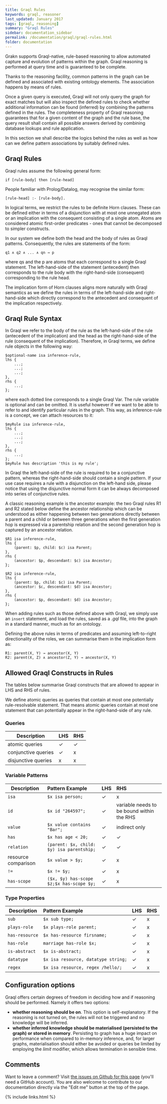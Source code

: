 ```yaml
---
title: Graql Rules
keywords: graql, reasoner
last_updated: January 2017
tags: [graql, reasoning]
summary: "Graql Rules"
sidebar: documentation_sidebar
permalink: /documentation/graql/graql-rules.html
folder: documentation
---
```


Grakn supports Graql-native, rule-based reasoning to allow automated capture and evolution of patterns within the graph. Graql reasoning is performed at query time and is guaranteed to be complete.

Thanks to the reasoning facility, common patterns in the graph can be defined and associated with existing ontology elements.
The association happens by means of rules.

Once a given query is executed, Graql will not only query the graph for exact matches but will also inspect the defined rules to check whether additional information can be found (inferred) by combining the patterns defined in the rules. The completeness property of Graql reasoning guarantees that for a given content of the graph and the rule base, the query result shall contain all possible answers derived by combining database lookups and rule application.

In this section we shall describe the logics behind the rules as well as how can we define pattern associations by suitably defined rules.

## Graql Rules

Graql rules assume the following general form:

```
if [rule-body] then [rule-head]
```
People familiar with Prolog/Datalog, may recognise the similar form:

```
[rule-head] :- [rule-body].
```

In logical terms, we restrict the rules to be definite Horn clauses. These can be defined either in terms of a disjunction with at most one unnegated atom or an implication with the consequent consisting of a single atom. Atoms are considered atomic first-order predicates - ones that cannot be decomposed to simpler constructs.

In our system we define both the head and the body of rules as Graql patterns. Consequently, the rules are statements of the form:

```
q1 ∧ q2 ∧ ... ∧ qn → p
```

where qs and the p are atoms that each correspond to a single Graql statement. The left-hand-side of the statement (antecedent) then corresponds to the rule body with the right-hand-side (consequent) corresponding to the rule head.

The implication form of Horn clauses aligns more naturally with Graql semantics as we define the rules in terms of the left-hand-side and right-hand-side which directly correspond to the antecedent and consequent of the implication respectively.

## Graql Rule Syntax
In Graql we refer to the body of the rule as the left-hand-side of the rule (antecedent of the implication) and the head as the right-hand-side of the rule (consequent of the implication). Therefore, in Graql terms, we define rule objects in the following way:

```graql
$optional-name isa inference-rule,
lhs {
    ...;
    ...;
    ...;
},
rhs {
    ...;
};
```
where each dotted line corresponds to a single Graql Var. The rule variable is optional and can be omitted. It is useful however if we want to be able to refer to and identify particular rules in the graph. This way, as inference-rule is a concept, we can attach resources to it:

```graql
$myRule isa inference-rule,
lhs {
    ...;
    ...;
    ...;
},
rhs {
    ...;
};
$myRule has description 'this is my rule';
```

In Graql the left-hand-side of the rule is required to be a conjunctive pattern, whereas the right-hand-side should contain a single pattern. If your use case requires a rule with a disjunction on the left-hand side, please notice that using the disjunctive normal form it can be always decomposed into series of conjunctive rules.

A classic reasoning example is the ancestor example: the two Graql rules R1 and R2 stated below define the ancestor relationship which can be understood as either happening between two generations directly between a parent and a child or between three generations when the first generation hop is expressed via a parentship relation and the second generation hop is captured by an ancestor relation.

```graql
$R1 isa inference-rule,
lhs {
    (parent: $p, child: $c) isa Parent;
},
rhs {
    (ancestor: $p, descendant: $c) isa Ancestor;
};

$R2 isa inference-rule,
lhs {
    (parent: $p, child: $c) isa Parent;
    (ancestor: $c, descendant: $d) isa Ancestor;
},
rhs {
    (ancestor: $p, descendant: $d) isa Ancestor;
};
```

When adding rules such as those defined above with Graql, we simply use an `insert` statement, and load the rules, saved as a *.gql* file, into the graph in a standard manner, much as for an ontology.

Defining the above rules in terms of predicates and assuming left-to-right directionality of the roles, we can summarise them in the implication form as:

```
R1: parent(X, Y) → ancestor(X, Y)  
R2: parent(X, Z) ∧ ancestor(Z, Y) → ancestor(X, Y)
```

## Allowed Graql Constructs in Rules
The tables below summarise Graql constructs that are allowed to appear in LHS
and RHS of rules.   

We define atomic queries as queries that contain at most one potentially rule-resolvable statement.
That means atomic queries contain at most one statement that can potentially appear in the right-hand-side of any rule.

### Queries

| Description        | LHS | RHS
| -------------------- |:--|:--|
| atomic queries | ✓ | ✓ |
| conjunctive queries        | ✓ | x |
| disjunctive queries        | x | x |  

### Variable Patterns

| Description        | Pattern Example           | LHS | RHS
| -------------------- |:--- |:--|:--|
| `isa` | `$x isa person;` | ✓ | x |
| `id`  | `$x id "264597";` | ✓ | variable needs to be bound within the RHS  |
| `value` | `$x value contains "Bar";`  | ✓ | indirect only  |
| `has` | `$x has age < 20;` | ✓ | ✓ |
| `relation` | `(parent: $x, child: $y) isa parentship;` | ✓ | ✓ |
| resource comparison | `$x value > $y;`  | ✓ | x |
| `!=` | `$x != $y;` | ✓ | x |
| `has-scope` | `($x, $y) has-scope $z;$x has-scope $y;`  | ✓ | x |

### Type Properties

| Description        | Pattern Example   | LHS | RHS
| -------------------- |:---|:--|:--|
| `sub`        | `$x sub type;` | ✓| x |
| `plays-role` | `$x plays-role parent;` |✓| x |
| `has-resource`        | `$x has-resource firsname;` | ✓ | x |  
| `has-role`   | `marriage has-role $x;` | ✓ | x |
| `is-abstract` | `$x is-abstract;` | ✓ | x |
| `datatype` | `$x isa resource, datatype string;` | ✓| x |
| `regex` | `$x isa resource, regex /hello/;` | ✓ | x |

## Configuration options
Graql offers certain degrees of freedom in deciding how and if reasoning should be performed. Namely it offers two options:

* **whether reasoning should be on**. This option is self-explanatory. If the reasoning is not turned on, the rules will not be triggered and no knowledge will be inferred.
* **whether inferred knowledge should be materialised (persisted to the graph) or stored in memory**. Persisting to graph has a huge impact on performance when compared to in-memory inference, and, for larger graphs, materialisation should either be avoided or queries be limited by employing the _limit_ modifier, which allows termination in sensible time.


## Comments
Want to leave a comment? Visit <a href="https://github.com/graknlabs/docs/issues/42" target="_blank">the issues on Github for this page</a> (you'll need a GitHub account). You are also welcome to contribute to our documentation directly via the "Edit me" button at the top of the page.

{% include links.html %}
